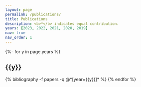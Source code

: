 ```yaml
---
layout: page
permalink: /publications/
title: Publications
description: <b>*</b> indicates equal contribution.
years: [2023, 2022, 2021, 2020, 2019]
nav: true
nav_order: 1
---
```

<!-- _pages/publications.md -->

<div class="publications">

{%- for y in page.years %}
  <h2 class="year">{{y}}</h2>
  {% bibliography -f papers -q @*[year={{y}}]* %}
{% endfor %}

</div>
